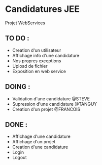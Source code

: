 # Candidatures JEE
Projet WebServices

## TO DO :
* Creation d'un utilisateur
* Affichage info d'une candidature
* Nos propres exceptions
* Upload de fichier
* Exposition en web service

## DOING :
* Validation d'une candidature		@STEVE
* Supression d'une candidature		@TANGUY
* Creation d'un projet				@FRANCOIS

## DONE :
* Affichage d'une candidature
* Affichage d'un projet
* Creation d'une candidature
* Login
* Logout